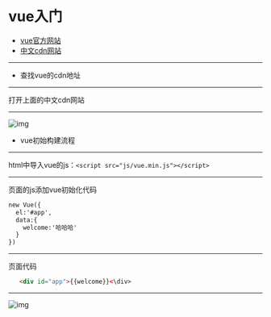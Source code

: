 # vue入门

- [vue官方网站](https://cn.vuejs.org/)
- [中文cdn网站](https://www.bootcdn.cn/)

---

- 查找vue的cdn地址

---

打开上面的中文cdn网站

---

![img](/basic/image/微信截图_20201023092934.png)

- vue初始构建流程

---

html中导入vue的js：`<script src="js/vue.min.js"></script>`

---

页面的js添加vue初始化代码

```html
new Vue({
  el:'#app',
  data:{
    welcome:'哈哈哈'
  }
})
```

---

页面代码

```html
   <div id="app">{{welcome}}<\div>
```

---

![img](/basic/image/微信截图_20201023094139.png)
